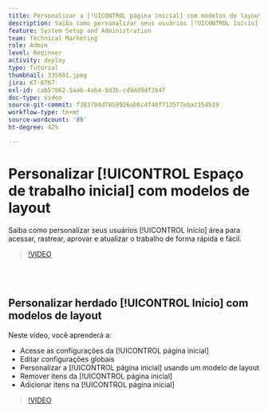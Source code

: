 ```yaml
---
title: Personalizar a [!UICONTROL página inicial] com modelos de layout
description: Saiba como personalizar seus usuários [!UICONTROL Início] área para acessar, rastrear, aprovar e atualizar o trabalho de forma rápida e fácil.
feature: System Setup and Administration
team: Technical Marketing
role: Admin
level: Beginner
activity: deploy
type: Tutorial
thumbnail: 335081.jpeg
jira: KT-8767
exl-id: cab57062-5aab-4ab4-9d3b-cd9dd9df3b47
doc-type: video
source-git-commit: f383784d7859926ab6c4f40f713577eba2154b39
workflow-type: tm+mt
source-wordcount: '80'
ht-degree: 42%

---
```


# Personalizar [!UICONTROL Espaço de trabalho inicial] com modelos de layout

Saiba como personalizar seus usuários [!UICONTROL Início] área para acessar, rastrear, aprovar e atualizar o trabalho de forma rápida e fácil.

>[!VIDEO](https://video.tv.adobe.com/v/3428091/?quality=12&learn=on)

<br>
</br>

## Personalizar herdado [!UICONTROL Início] com modelos de layout

Neste vídeo, você aprenderá a:

* Acesse as configurações da [!UICONTROL página inicial]
* Editar configurações globais
* Personalizar a [!UICONTROL página inicial] usando um modelo de layout
* Remover itens da [!UICONTROL página inicial]
* Adicionar itens na [!UICONTROL página inicial]

>[!VIDEO](https://video.tv.adobe.com/v/335081/?quality=12&learn=on)
